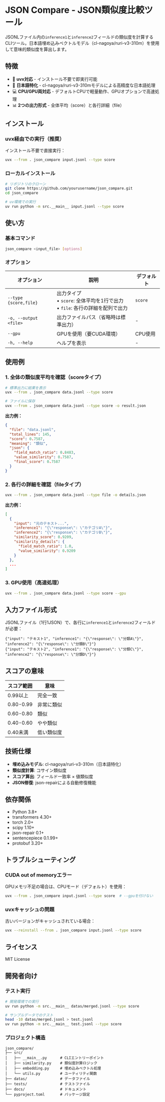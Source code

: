 # JSON Compare - JSON類似度比較ツール

JSONLファイル内の`inference1`と`inference2`フィールドの類似度を計算するCLIツール。日本語埋め込みベクトルモデル（cl-nagoya/ruri-v3-310m）を使用して意味的類似度を算出します。

## 特徴

- 🚀 **uvx対応** - インストール不要で即実行可能
- 🧠 **日本語特化** - cl-nagoya/ruri-v3-310mモデルによる高精度な日本語処理
- 💻 **CPU/GPU両対応** - デフォルトCPUで軽量動作、GPUオプションで高速処理
- 📊 **2つの出力形式** - 全体平均（score）と各行詳細（file）

## インストール

### uvx経由での実行（推奨）

インストール不要で直接実行：

```bash
uvx --from . json_compare input.jsonl --type score
```

### ローカルインストール

```bash
# リポジトリのクローン
git clone https://github.com/yourusername/json_compare.git
cd json_compare

# uv環境での実行
uv run python -m src.__main__ input.jsonl --type score
```

## 使い方

### 基本コマンド

```bash
json_compare <input_file> [options]
```

### オプション

| オプション | 説明 | デフォルト |
|-----------|------|-----------|
| `--type {score,file}` | 出力タイプ<br>• `score`: 全体平均を1行で出力<br>• `file`: 各行の詳細を配列で出力 | `score` |
| `-o, --output <file>` | 出力ファイルパス（省略時は標準出力） | - |
| `--gpu` | GPUを使用（要CUDA環境） | CPU使用 |
| `-h, --help` | ヘルプを表示 | - |

## 使用例

### 1. 全体の類似度平均を確認（scoreタイプ）

```bash
# 標準出力に結果を表示
uvx --from . json_compare data.jsonl --type score

# ファイルに保存
uvx --from . json_compare data.jsonl --type score -o result.json
```

**出力例：**
```json
{
  "file": "data.jsonl",
  "total_lines": 145,
  "score": 0.7587,
  "meaning": "類似",
  "json": {
    "field_match_ratio": 0.8483,
    "value_similarity": 0.7587,
    "final_score": 0.7587
  }
}
```

### 2. 各行の詳細を確認（fileタイプ）

```bash
uvx --from . json_compare data.jsonl --type file -o details.json
```

**出力例：**
```json
[
  {
    "input": "元のテキスト...",
    "inference1": "{\"response\": \"カテゴリA\"}",
    "inference2": "{\"response\": \"カテゴリB\"}",
    "similarity_score": 0.9209,
    "similarity_details": {
      "field_match_ratio": 1.0,
      "value_similarity": 0.9209
    }
  },
  ...
]
```

### 3. GPU使用（高速処理）

```bash
uvx --from . json_compare data.jsonl --type score --gpu
```

## 入力ファイル形式

JSONLファイル（1行1JSON）で、各行に`inference1`と`inference2`フィールドが必要：

```jsonl
{"input": "テキスト1", "inference1": "{\"response\": \"分類A\"}", "inference2": "{\"response\": \"分類B\"}"}
{"input": "テキスト2", "inference1": "{\"response\": \"分類C\"}", "inference2": "{\"response\": \"分類D\"}"}
```

## スコアの意味

| スコア範囲 | 意味 |
|-----------|------|
| 0.99以上 | 完全一致 |
| 0.80-0.99 | 非常に類似 |
| 0.60-0.80 | 類似 |
| 0.40-0.60 | やや類似 |
| 0.40未満 | 低い類似度 |

## 技術仕様

- **埋め込みモデル**: cl-nagoya/ruri-v3-310m（日本語特化）
- **類似度計算**: コサイン類似度
- **スコア算出**: フィールド一致率 × 値類似度
- **JSON修復**: json-repairによる自動修復機能

## 依存関係

- Python 3.8+
- transformers 4.30+
- torch 2.0+
- scipy 1.10+
- json-repair 0.1+
- sentencepiece 0.1.99+
- protobuf 3.20+

## トラブルシューティング

### CUDA out of memoryエラー

GPUメモリ不足の場合は、CPUモード（デフォルト）を使用：

```bash
uvx --from . json_compare input.jsonl --type score  # --gpuを付けない
```

### uvxキャッシュの問題

古いバージョンがキャッシュされている場合：

```bash
uvx --reinstall --from . json_compare input.jsonl --type score
```

## ライセンス

MIT License

## 開発者向け

### テスト実行

```bash
# 開発環境での実行
uv run python -m src.__main__ datas/merged.jsonl --type score

# サンプルデータでのテスト
head -10 datas/merged.jsonl > test.jsonl
uv run python -m src.__main__ test.jsonl --type score
```

### プロジェクト構造

```
json_compare/
├── src/
│   ├── __main__.py      # CLIエントリーポイント
│   ├── similarity.py    # 類似度計算ロジック
│   ├── embedding.py     # 埋め込みベクトル処理
│   └── utils.py         # ユーティリティ関数
├── datas/               # データファイル
├── tests/               # テストファイル
├── docs/                # ドキュメント
└── pyproject.toml       # パッケージ設定
```